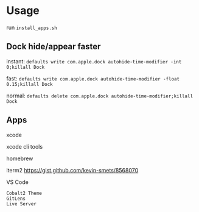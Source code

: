 # Usage

run `install_apps.sh`

## Dock hide/appear faster

instant: `defaults write com.apple.dock autohide-time-modifier -int 0;killall Dock`

fast: `defaults write com.apple.dock autohide-time-modifier -float 0.15;killall Dock`

normal: `defaults delete com.apple.dock autohide-time-modifier;killall Dock`


## Apps

xcode

xcode cli tools

homebrew

iterm2
    https://gist.github.com/kevin-smets/8568070

VS Code

    Cobalt2 Theme
    GitLens
    Live Server
    
